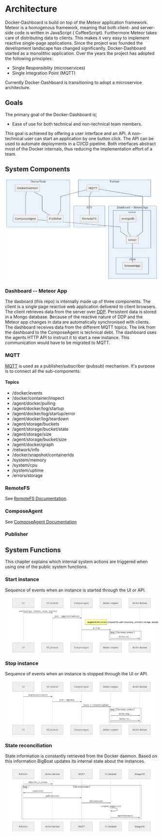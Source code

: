 # Architecture

Docker-Dashboard is build on top of the Meteor application framework. Meteor is a homogenous framework, meaning that both client- and server-side code is written in JavaScript ( CoffeeScript). Furthermore Meteor takes care of distributing data
to clients. This makes it very easy to implement reactive single-page applications. Since the project was founded the development landscape has changed significantly. Docker-Dashboard started as a monolithic application. Over the years the project has adopted the following principles:

- Single Responsiblity (microservices)
- Single Integration Point (MQTT)

Currently Docker-Dashboard is transitioning to adopt a microservice architecture.

## Goals
The primary goal of the Docker-Dashboard is;

- Ease of use for both technical and non-technical team members.

This goal is achieved by offering a user interface and an API. A non-technical user can start an application by one button click. The API can be used to automate deployments in a CI/CD pipeline.
Both interfaces abstract most of the Docker internals, thus reducing the implementation effort of a team.

## System Components
![system components](./system-components.mmd.png)
### Dashboard -- Meteor App
The dasboard (this repo) is internally made up of three components.
The client is a single page reactive web application delivered to client browsers. The client retrieves data from the server over [DDP](https://en.wikipedia.org/wiki/Distributed_Data_Protocol).
Persistent data is stored in a Mongo database. Because of the reactive nature of DDP and the Meteor app changes in data are automatically synchronised with clients.
The dashboard receives data from the different MQTT topics. The link from the dashboard to the ComposeAgent is technical debt. The dashboard uses the agents HTTP API to instruct it to start a new instance. This communication would have to be migrated to MQTT.

### MQTT
[MQTT](https://en.wikipedia.org/wiki/MQTT) is used as a publisher/subscriber (pubsub) mechanism. It's purpose is to connect all the sub-components. 

#### Topics

- /docker/events
- /docker/container/inspect
- /agent/docker/pulling
- /agent/docker/log/startup
- /agent/docker/log/startup/error
- /agent/docker/log/teardown
- /agent/storage/buckets
- /agent/storage/bucket/state
- /agent/storage/size
- /agent/storage/bucket/size
- /agent/docker/graph
- /network/info
- /docker/snapshot/containerIds
- /system/memory
- /system/cpu
- /system/uptime
- /errors/storage

### RemoteFS

See [RemoteFS Documentation](https://github.com/ICTU/remotefs/tree/master/docs).

### ComposeAgent
See [ComposeAgent Documentation](https://github.com/ICTU/docker-dashboard-agent-compose/blob/master/docs/README.md)

### Publisher

## System Functions
This chapter explains which internal system actions are triggered when using one of the public system functions.

### Start instance
Sequence of events when an instance is started through the UI or API.

![start instance sequence diagram](./start-instance.mmd.png)


### Stop instance
Sequence of events when an instance is stopped through the UI or API.

![stop instance sequence diagram](./stop-instance.mmd.png)

### State reconciliation
State information is constantly retrieved from the Docker daemon. Based on this information BigBoat updates its internal state about the instances.

![state reconciliation sequence diagram](./state-reconciliation.mmd.png)